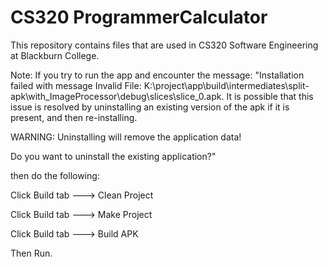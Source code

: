 # CS320 ProgrammerCalculator

This repository contains files that are used in CS320 Software Engineering at Blackburn College.


Note: If you try to run the app and encounter the message: 
"Installation failed with message Invalid File: 
K:\project\app\build\intermediates\split-apk\with_ImageProcessor\debug\slices\slice_0.apk. 
It is possible that this issue is resolved by uninstalling an existing version of the apk 
if it is present, and then re-installing.

WARNING: Uninstalling will remove the application data!

Do you want to uninstall the existing application?"



then do the following:

Click Build tab ---> Clean Project

Click Build tab ---> Make Project

Click Build tab ---> Build APK



Then Run.


